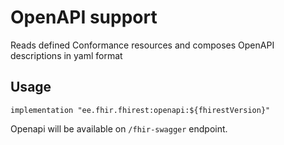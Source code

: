 # OpenAPI support
Reads defined Conformance resources and composes OpenAPI descriptions in yaml format


## Usage
```
implementation "ee.fhir.fhirest:openapi:${fhirestVersion}"
```

Openapi will be available on `/fhir-swagger` endpoint.
